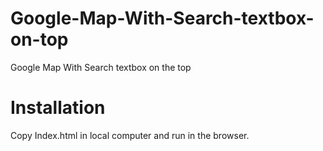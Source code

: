 # Google-Map-With-Search-textbox-on-top
Google Map With Search textbox on the top

# Installation 
Copy Index.html in local computer and run in the browser.
